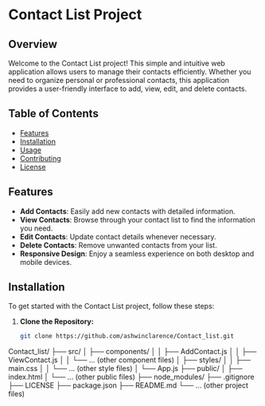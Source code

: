# Contact List Project

## Overview

Welcome to the Contact List project! This simple and intuitive web application allows users to manage their contacts efficiently. Whether you need to organize personal or professional contacts, this application provides a user-friendly interface to add, view, edit, and delete contacts.

## Table of Contents

- [Features](#features)
- [Installation](#installation)
- [Usage](#usage)
- [Contributing](#contributing)
- [License](#license)

## Features

- **Add Contacts**: Easily add new contacts with detailed information.
- **View Contacts**: Browse through your contact list to find the information you need.
- **Edit Contacts**: Update contact details whenever necessary.
- **Delete Contacts**: Remove unwanted contacts from your list.
- **Responsive Design**: Enjoy a seamless experience on both desktop and mobile devices.

## Installation

To get started with the Contact List project, follow these steps:

1. **Clone the Repository:**
   ```bash
   git clone https://github.com/ashwinclarence/Contact_list.git
Contact_list/
├── src/
│ ├── components/
│ │ ├── AddContact.js
│ │ ├── ViewContact.js
│ │ └── ... (other component files)
│ ├── styles/
│ │ ├── main.css
│ │ └── ... (other style files)
│ └── App.js
├── public/
│ ├── index.html
│ └── ... (other public files)
├── node_modules/
├── .gitignore
├── LICENSE
├── package.json
├── README.md
└── ... (other project files)